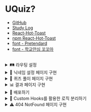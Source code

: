 # UQuiz?

- [GitHub](https://github.com/miloupark/uquiz)
- [Study Log](https://binyard.me/OZ/llog/uquiz.html)
- [React-Hot-Toast](https://react-hot-toast.com/)
- [npm React-Hot-Toast](https://www.npmjs.com/package/react-hot-toast)
- [font - Pretendard](https://github.com/orioncactus/pretendard?tab=readme-ov-file)
- [font - 학교안심 꼬꼬마](https://noonnu.cc/font_page/1300#google_vignette)

<br>

<details>
<summary>🛤️ 라우팅 설정</summary>
<br>

| 주소                | 컴포넌트 | 컨텐츠                   |
| ------------------- | -------- | ------------------------ |
| `/`                 | Home     | 닉네임 설정 페이지(메인) |
| `/quiz/:nickname`   | Quiz     | 퀴즈 풀이 페이지         |
| `results/:nickname` | Results  | 결과 페이지              |

</details>

<details>
<summary>👥 닉네임 설정 페이지 구현</summary>
<br>

- [x] React 컴포넌트를 활용하여 `Home` 컴포넌트에 닉네임 설정 페이지를 구현합니다.
- [x] `Home` 컴포넌트에서는 닉네임을 입력받는 페이지를 구성합니다.
- [x] 사용자는 닉네임을 입력할 수 있는 입력창과 `시작하기` 버튼을 통해 퀴즈를 시작할 수 있습니다.
- [x] 닉네임을 입력하지 않은 상태에서 `시작하기` 버튼을 누를 경우, 닉네임 입력은 필수임을 알리는 경고창이 표시됩니다.
- [x] 닉네임을 정상적으로 입력한 경우, `/quiz/닉네임` 형식의 경로로 라우팅되며 퀴즈 화면으로 이동합니다

<br>

### 단계별로 구현하기

1. `Home.jsx` 파일을 생성하고, `Home` 컴포넌트를 정의합니다.
2. 컴포넌트 내에 페이지 제목(UQuiz), 닉네임 입력창, 시작하기 버튼을 구성합니다.
3. `useState`를 사용하여 닉네임 입력값을 관리할 상태 변수를 생성합니다.
4. 닉네임 입력창에 `onChange` 이벤트를 연결하여, 입력값이 변경될 때 상태를 업데이트하는 함수를 작성합니다.
5. `시작하기` 버튼 클릭 시, 닉네임 입력 여부를 조건으로 다음과 같이 처리합니다:
   - 닉네임이 입력되지 않은 경우: `닉네임을 입력해주세요.`라는 경고창(alert)을 띄웁니다.
   - 닉네임이 입력된 경우: `/quiz/(입력된 닉네임)` 경로로 페이지를 라우팅합니다.

</details>

<details>
<summary>📝 퀴즈 풀이 페이지 구현</summary>
<br>

- 퀴즈 풀이 페이지에서는 한 번에 하나의 문제만 사용자에게 표시됩니다.
- 선택지는 단일 선택만 가능하도록 구성하여, 사용자가 하나의 보기만 선택할 수 있게 합니다.
- `다음` 버튼을 눌렀을 때,
  - 선택한 보기가 있을 경우: 다음 문제로 넘어갑니다.
  - 선택하지 않았을 경우: `선택지를 선택해주세요.`라는 경고창을 띄웁니다.
- 문제를 넘길 때마다 선택 상태는 초기화되어, 이전 선택이 유지되지 않도록 처리합니다.

<br>

### 단계별로 구현하기

1. `Quiz.jsx` 파일을 생성하고, `Quiz` 컴포넌트를 정의합니다.
2. 컴포넌트 내에 문제 텍스트, 선택지 버튼, 다음 버튼을 구성합니다.
3. `useState`를 사용하여 다음과 같은 상태를 관리합니다:
   - `currentIndex`: 현재 문제 번호
   - `selectedOption`: 사용자가 선택한 보기 인덱스
   - `answerCounts` : 사용자가 정답을 맞춘 경우
4. 퀴즈 데이터는 외부 파일(`quizData.js`) 등에서 불러와 `currentIndex`에 해당하는 문제만 화면에 렌더링합니다.
5. 선택지를 클릭하면 `selectedOption` 상태가 해당 보기로 변경되도록 이벤트 핸들러를 작성합니다.
6. `다음` 버튼 클릭 시 다음과 같이 처리합니다:
   - `selectedOption`이 없으면 `선택지를 선택해주세요.`라는 경고창을 띄웁니다.
   - `selectedOption`이 있다면 `currentIndex`를 1 증가시켜 다음 문제를 보여주고, `selectedOption`은 초기화합니다.
   - 문제 답과 선택된 값을 비교하여 `answerCounts`를 1씩 증가시킵니다.
7. 마지막 문제 이후에는 사용자의 닉네임과 점수를 Context에 저장하고 결과 화면(`/results/닉네임`)으로 이동합니다.

</details>
<details>
<summary>📊 결과 페이지 구현</summary>
<br>

- `Result` 컴포넌트에서는 퀴즈가 종료된 후, 사용자의 결과 및 전체 랭킹 정보를 보여주는 페이지를 구성합니다.
- 페이지 진입 시, 현재 사용자 닉네임과 점수를 랭킹 데이터에 등록합니다.
- 화면에는 아래와 같은 정보가 출력됩니다:
  - 현재 사용자의 닉네임과 점수
  - 전체 사용자 중 상위 점수를 기준으로 정렬된 Top 랭킹 리스트
- `다시하기` 버튼을 통해 홈(`/`)으로 이동할 수 있어야 합니다.

<br>

### 단계별로 구현하기

1. `Result.jsx` 파일을 생성하고, `Result` 컴포넌트를 정의합니다.
2. `useContext`를 통해 `RankingContext`로부터 사용자 정보 및 랭킹 관련 상태와 함수를 가져옵니다.
3. `useEffect`를 활용해 컴포넌트 마운트 시 `addRanking(nickname, score)`를 실행하여 랭킹에 현재 사용자 정보를 등록합니다.
4. 닉네임과 점수를 화면에 표시하고, `rankingList`를 점수 기준으로 정렬해 상위 랭킹을 출력합니다.
5. `useNavigate`를 사용하여 “다시하기” 버튼 클릭 시 홈으로 이동하는 기능을 구현합니다.

</details>
<details>
<summary>🚀 배포하기</summary>
<br>

배포에 적합한 Vercel, Netlify 등의 서비스 또는 GitHub Pages, AWS, Firebase Hosting 등을 활용해 배포할 수 있습니다

</details>
<details>
<summary>🎣 Custom Hooks를 활용한 로직 분리하기</summary>
<br>

- React에서는 `useState`, `useEffect` 등 기본 Hook 외에도, 직접 만든 로직 재사용용 Hook인 Custom Hook을 정의할 수 있습니다.
- Custom Hook을 사용하면 로직과 UI를 분리하고, 중복되는 코드나 복잡한 상태 관리를 더 깔끔하게 정리할 수 있습니다.
- 기존 컴포넌트의 로직 중, 상태 관리, 이벤트 처리, 비즈니스 로직 등을 Custom Hook으로 분리해보세요.
- UI 렌더링 로직은 컴포넌트에 유지하고, 로직은 Hook으로 이동하는 것을 목표로 합니다.
- Custom Hook은 `use`로 시작하는 함수 이름으로 정의하고, 필요한 값(상태, 함수 등)을 반환해보세요.
</details>
<details>
<summary>⚠️ 404 NotFound 페이지 구현</summary>
<br>

- 사용자가 잘못된 URL로 접근했을 때, 친절하게 안내해주는 404 Not Found 페이지를 구현해보세요.
- 404 페이지는 사용자 경험을 향상시키고, 서비스의 완성도를 높이는 데 중요한 요소입니다.
- 유효하지 않은 경로에 접근했을 때 렌더링되는 404 페이지 컴포넌트를 작성합니다.
- `react-router-dom`의 `Routes` 구성에서, 마지막에 `<Route path="*">`를 활용하여 모든 예외 경로를 404 페이지로 연결하세요.
- 404 페이지에는 다음과 같은 내용을 포함하고 있습니다.
- `"찾을 수 없는 페이지입니다"` 또는 `"존재하지 않는 경로입니다"`와 같은 안내 문구
- 홈으로 돌아가는 버튼 또는 링크
</details>
